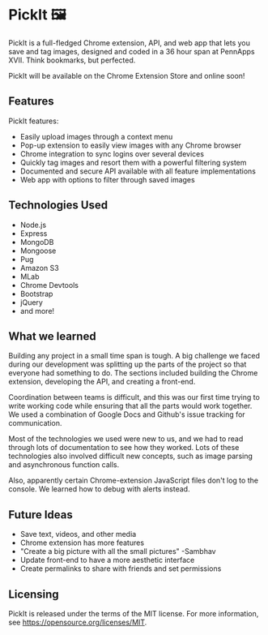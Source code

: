 # PickIt 🖼

PickIt is a full-fledged Chrome extension, API, and web app that lets you save and tag images, designed and coded in a 36 hour span at PennApps XVII. Think bookmarks, but perfected.

PickIt will be available on the Chrome Extension Store and online soon!

## Features

PickIt features:

 * Easily upload images through a context menu
 * Pop-up extension to easily view images with any Chrome browser
 * Chrome integration to sync logins over several devices
 * Quickly tag images and resort them with a powerful filtering system
 * Documented and secure API available with all feature implementations
 * Web app with options to filter through saved images

## Technologies Used

 * Node.js
 * Express
 * MongoDB
 * Mongoose
 * Pug
 * Amazon S3
 * MLab
 * Chrome Devtools
 * Bootstrap
 * jQuery
 * and more!

## What we learned

Building any project in a small time span is tough. A big challenge we faced during our development was splitting up the parts of the project so that everyone had something to do. The sections included building the Chrome extension, developing the API, and creating a front-end.

Coordination between teams is difficult, and this was our first time trying to write working code while ensuring that all the parts would work together. We used a combination of Google Docs and Github's issue tracking for communication.

Most of the technologies we used were new to us, and we had to read through lots of documentation to see how they worked. Lots of these technologies also involved difficult new concepts, such as image parsing and asynchronous function calls.

Also, apparently certain Chrome-extension JavaScript files don't log to the console. We learned how to debug with alerts instead.

## Future Ideas

 * Save text, videos, and other media
 * Chrome extension has more features
 * "Create a big picture with all the small pictures" -Sambhav
 * Update front-end to have a more aesthetic interface
 * Create permalinks to share with friends and set permissions

## Licensing

PickIt is released under the terms of the MIT license. For more information, see https://opensource.org/licenses/MIT.
